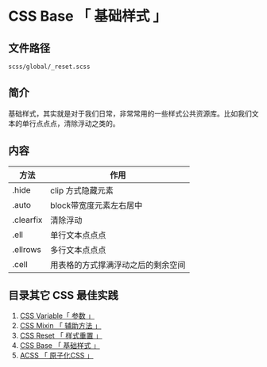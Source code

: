 # CSS Base 「 基础样式 」

## 文件路径
`scss/global/_reset.scss`

## 简介

基础样式，其实就是对于我们日常，非常常用的一些样式公共资源库。比如我们文本的单行点点点，清除浮动之类的。


## 内容

| 方法 |  作用 |
| ------ | ------ |
| .hide | clip 方式隐藏元素 |
| .auto | block带宽度元素左右居中 |
| .clearfix | 清除浮动 |
| .ell | 单行文本点点点 |
| .ellrows | 多行文本点点点 |
| .cell | 用表格的方式撑满浮动之后的剩余空间 |


## 目录其它 CSS 最佳实践

1. [CSS Variable「 参数 」](../css/variable) 
2. [CSS Mixin 「 辅助方法 」](../css/mixin)
3. [CSS Reset 「 样式重置 」](../css/reset)
4. [CSS Base 「 基础样式 」](../css/base)
5. [ACSS 「 原子化CSS 」](../css/acss)